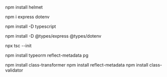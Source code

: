 npm install helmet

npm i express dotenv

npm install -D typescript

npm install -D @types/express @types/dotenv

npx tsc --init

npm install typeorm reflect-metadata pg

npm install class-transformer
npm install reflect-metadata
npm install class-validator